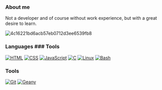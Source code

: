 ### About me
Not a developer and of course without work experience, but with a great desire to learn.

![4c16221bd6acb57eb0712d3ee6539fb8](https://user-images.githubusercontent.com/88305133/127818563-1c0a6231-37c4-437f-8866-67ad0c41ca7c.png)




### Languages     									### Tools
[![HTML](https://img.shields.io/badge/HTML-FF00FF?style=for-the-badge)](https://html.com/)
[![CSS](https://img.shields.io/badge/CSS-FF00FF?style=for-the-badge)](http://www.css3.com/)
[![JavaScript](https://img.shields.io/badge/JavaScript-FF00FF?style=for-the-badge)](http://www.ecmascript.org/)
[![C](https://img.shields.io/badge/C-FF00FF?style=for-the-badge)](#)
[![Linux](https://img.shields.io/badge/Linux-FF00FF?style=for-the-badge)](https://manjarolinux.org/) 
[![Bash](https://img.shields.io/badge/Bash-FF00FF?style=for-the-badge)](https://www.gnu.org/software/bash/)

### Tools


[![Git](https://img.shields.io/badge/Git-FF00FF?style=for-the-badge)](https://git-scm.com/)
[![Geany](https://img.shields.io/badge/Geany-FF00FF?style=for-the-badge)](https://geany.org/)
